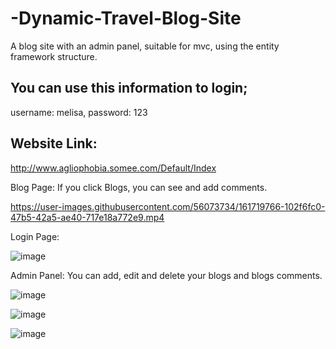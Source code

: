 # -Dynamic-Travel-Blog-Site

A blog site with an admin panel, suitable for mvc, using the entity framework structure.

## You can use this information to login;
username: melisa, password: 123

## Website Link:
http://www.agliophobia.somee.com/Default/Index

Blog Page: If you click Blogs, you can see and add comments.



https://user-images.githubusercontent.com/56073734/161719766-102f6fc0-47b5-42a5-ae40-717e18a772e9.mp4



Login Page:

![image](https://user-images.githubusercontent.com/56073734/161714811-94c6a5c5-4e68-4224-a41a-4cd18242c6fc.png)

Admin Panel: You can add, edit and delete your blogs and blogs comments.

![image](https://user-images.githubusercontent.com/56073734/161720468-81629265-44f2-4cde-aee4-6f2424df4f63.png)


![image](https://user-images.githubusercontent.com/56073734/161720243-613b6e13-30ac-43f2-95f0-a75cb6b24fcc.png)


![image](https://user-images.githubusercontent.com/56073734/161715189-caad1156-5f9c-44aa-8a4d-40c0e0ac9f27.png)




